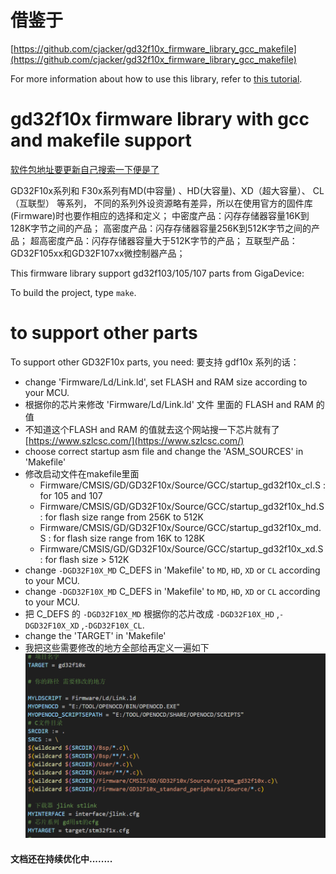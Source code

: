 # 借鉴于
[https://github.com/cjacker/gd32f10x_firmware_library_gcc_makefile](https://github.com/cjacker/gd32f10x_firmware_library_gcc_makefile)

For more information about how to use this library, refer to [this tutorial](https://github.com/cjacker/opensource-toolchain-stm32).

# gd32f10x firmware library with gcc and makefile support

[软件包地址要更新自己搜索一下便是了](https://www.gd32mcu.com/cn/download?kw=GD32F10x&lan=cn)

GD32F10x系列和 F30x系列有MD(中容量) 、HD(大容量)、XD（超大容量）、 CL（互联型） 等系列，
不同的系列外设资源略有差异，所以在使用官方的固件库(Firmware)时也要作相应的选择和定义；
中密度产品：闪存存储器容量16K到128K字节之间的产品；
高密度产品：闪存存储器容量256K到512K字节之间的产品；
超高密度产品：闪存存储器容量大于512K字节的产品；
互联型产品：GD32F105xx和GD32F107xx微控制器产品；

This firmware library support gd32f103/105/107 parts from GigaDevice:

To build the project, type `make`.


# to support other parts
To support other GD32F10x parts, you need:
要支持 gdf10x 系列的话：

- change 'Firmware/Ld/Link.ld', set FLASH and RAM size according to your MCU.
- 根据你的芯片来修改  'Firmware/Ld/Link.ld' 文件 里面的  FLASH and RAM 的值
- 不知道这个FLASH and RAM 的值就去这个网站搜一下芯片就有了  [https://www.szlcsc.com/](https://www.szlcsc.com/)
- choose correct startup asm file and change the 'ASM_SOURCES' in 'Makefile'
- 修改启动文件在makefile里面
  + Firmware/CMSIS/GD/GD32F10x/Source/GCC/startup_gd32f10x_cl.S : for 105 and 107
  + Firmware/CMSIS/GD/GD32F10x/Source/GCC/startup_gd32f10x_hd.S : for flash size range from 256K to 512K
  + Firmware/CMSIS/GD/GD32F10x/Source/GCC/startup_gd32f10x_md.S : for flash size range from 16K to 128K 
  + Firmware/CMSIS/GD/GD32F10x/Source/GCC/startup_gd32f10x_xd.S : for flash size > 512K
- change `-DGD32F10X_MD` C_DEFS in 'Makefile' to `MD`, `HD`, `XD` or `CL` according to your MCU.
- change `-DGD32F10X_MD` C_DEFS in 'Makefile' to `MD`, `HD`, `XD` or `CL` according to your MCU.
- 把 C_DEFS 的 `-DGD32F10X_MD` 根据你的芯片改成 `-DGD32F10X_HD` ,`-DGD32F10X_XD` ,`-DGD32F10X_CL`.
- change the 'TARGET' in 'Makefile'
- 我把这些需要修改的地方全部给再定义一遍如下 
![alt text](PIC/image.png)



#### 文档还在持续优化中........


